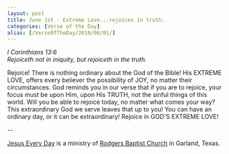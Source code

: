 ```yaml
---
layout: post
title: June 1st - Extreme Love...rejoices in truth.
categories: [Verse of the Day]
alias: [/VerseOfTheDay/2010/06/01/]
---
```


_I Corinthians 13:6  
Rejoiceth not in iniquity, but rejoiceth in the truth._

Rejoice! There is nothing ordinary about the God of the Bible! His
EXTREME LOVE, offers every believer the possibility of JOY, no matter
their circumstances. God reminds you in our verse that if you are to
rejoice, your focus must be upon Him, upon His TRUTH, not the sinful
things of this world. Will you be able to rejoice today, no matter
what comes your way? This extraordinary God we serve leaves that up
to you! You can have an ordinary day, or it can be extraordinary!
Rejoice in GOD'S EXTREME LOVE!

 --

<a href=http://jesuseveryday.net>Jesus Every Day</a> is a ministry of <a href=http://rodgersbaptist.net>Rodgers Baptist Church</a> in Garland, Texas.

